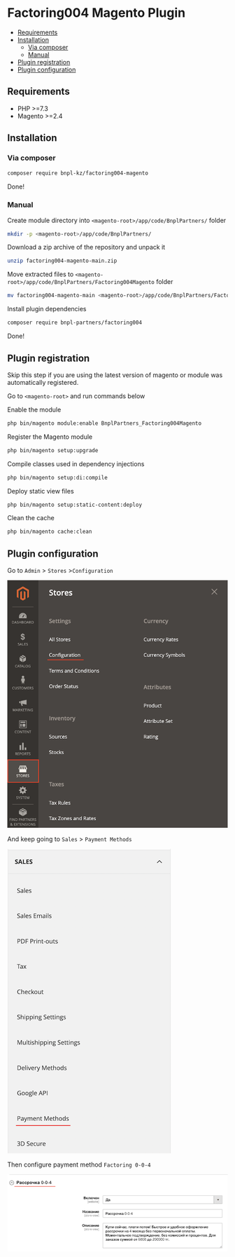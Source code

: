 # Factoring004 Magento Plugin

- [Requirements](#requirements)
- [Installation](#installation)
    * [Via composer](#via-composer)
    * [Manual](#manual)
- [Plugin registration](#plugin-registration)
- [Plugin configuration](#plugin-configuration)

## Requirements

- PHP >=7.3
- Magento >=2.4

## Installation

### Via composer

```bash
composer require bnpl-kz/factoring004-magento
```

Done!

### Manual

Create module directory into ```<magento-root>/app/code/BnplPartners/``` folder

```bash
mkdir -p <magento-root>/app/code/BnplPartners/
```

Download a zip archive of the repository and unpack it

```bash
unzip factoring004-magento-main.zip
```

Move extracted files to ```<magento-root>/app/code/BnplPartners/Factoring004Magento``` folder

```bash
mv factoring004-magento-main <magento-root>/app/code/BnplPartners/Factoring004Magento
```

Install plugin dependencies

```bash
composer require bnpl-partners/factoring004
```

Done!

## Plugin registration

Skip this step if you are using the latest version of magento or module was automatically registered.

Go to ```<magento-root>``` and run commands below

Enable the module

```bash
php bin/magento module:enable BnplPartners_Factoring004Magento
```

Register the Magento module

```bash
php bin/magento setup:upgrade
```

Compile classes used in dependency injections

```bash
php bin/magento setup:di:compile
```

Deploy static view files

```bash
php bin/magento setup:static-content:deploy
```

Clean the cache

```bash
php bin/magento cache:clean
```

## Plugin configuration

Go to ```Admin``` > ```Stores``` >```Configuration```

![Menu!](screenshots/menu.png)

And keep going to ```Sales``` > ```Payment Methods```

![Sales menu!](screenshots/sales-menu.png)

Then configure payment method ```Factoring 0-0-4```

![Sales menu!](screenshots/payment-method.png)
